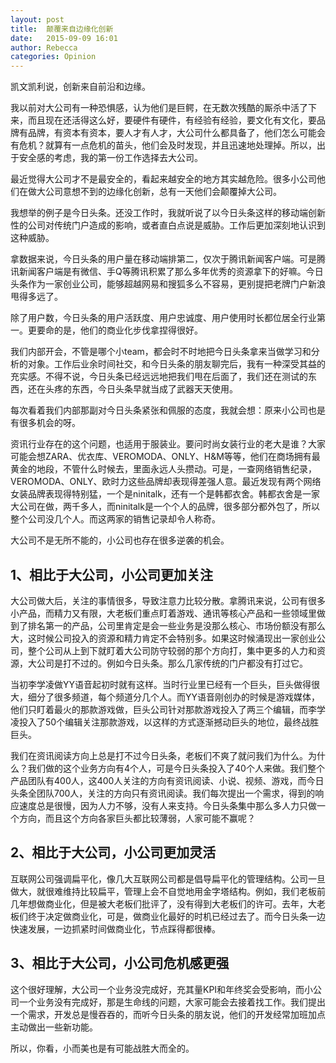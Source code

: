 ```yaml
---
layout: post
title:  颠覆来自边缘化创新
date:   2015-09-09 16:01
author: Rebecca
categories: Opinion
---
```


凯文凯利说，创新来自前沿和边缘。

<!-- more -->

我以前对大公司有一种恐惧感，认为他们是巨鳄，在无数次残酷的厮杀中活了下来，而且现在还活得这么好，要硬件有硬件，有经验有经验，要文化有文化，要品牌有品牌，有资本有资本，要人才有人才，大公司什么都具备了，他们怎么可能会有危机？就算有一点危机的苗头，他们会及时发现，并且迅速地处理掉。所以，出于安全感的考虑，我的第一份工作选择去大公司。

最近觉得大公司才不是最安全的，看起来越安全的地方其实越危险。很多小公司他们在做大公司意想不到的边缘化创新，总有一天他们会颠覆掉大公司。

我想举的例子是今日头条。还没工作时，我就听说了以今日头条这样的移动端创新性的公司对传统门户造成的影响，或者直白点说是威胁。工作后更加深刻地认识到这种威胁。

拿数据来说，今日头条的用户量在移动端排第二，仅次于腾讯新闻客户端。可是腾讯新闻客户端是有微信、手Q等腾讯积累了那么多年优秀的资源拿下的好嘛。今日头条作为一家创业公司，能够超越网易和搜狐多么不容易，更别提把老牌门户新浪甩得多远了。

除了用户数，今日头条的用户活跃度、用户忠诚度、用户使用时长都位居全行业第一。更要命的是，他们的商业化步伐拿捏得很好。

我们内部开会，不管是哪个小team，都会时不时地把今日头条拿来当做学习和分析的对象。工作后业余时间社交，和今日头条的朋友聊完后，我有一种深受其益的充实感。不得不说，今日头条已经远远地把我们甩在后面了，我们还在测试的东西，还在头疼的东西，今日头条早就当成了武器天天使用。

每次看着我们内部那副对今日头条紧张和佩服的态度，我就会想：原来小公司也是有很多机会的呀。

资讯行业存在的这个问题，也适用于服装业。要问时尚女装行业的老大是谁？大家可能会想ZARA、优衣库、VEROMODA、ONLY、H&M等等，他们在商场拥有最黄金的地段，不管什么时候去，里面永远人头攒动。可是，一查网络销售纪录，VEROMODA、ONLY、欧时力这些品牌却表现得差强人意。最近发现有两个网络女装品牌表现得特别猛，一个是ninitalk，还有一个是韩都衣舍。韩都衣舍是一家大公司在做，两千多人，而ninitalk是一个个人的品牌，很多部分都外包了，所以整个公司没几个人。而这两家的销售记录却令人称奇。

大公司不是无所不能的，小公司也存在很多逆袭的机会。

## 1、相比于大公司，小公司更加关注

大公司做大后，关注的事情很多，导致注意力比较分散。拿腾讯来说，公司有很多小产品，而精力又有限，大老板们重点盯着游戏、通讯等核心产品和一些领域里做到了排名第一的产品，公司里肯定是会一些业务是没那么核心、市场份额没有那么大，这时候公司投入的资源和精力肯定不会特别多。如果这时候涌现出一家创业公司，整个公司从上到下就盯着大公司防守较弱的那个方向打，集中更多的人力和资源，大公司是打不过的。例如今日头条。那么几家传统的门户都没有打过它。

当初李学凌做YY语音起初时就有这样。当时行业里已经有一个巨头，巨头做得很大，细分了很多频道，每个频道分几个人。而YY语音刚创办的时候是游戏媒体，他们只盯着最火的那款游戏做，巨头公司针对那款游戏投入了两三个编辑，而李学凌投入了50个编辑关注那款游戏，以这样的方式逐渐撼动巨头的地位，最终战胜巨头。

我们在资讯阅读方向上总是打不过今日头条，老板们不爽了就问我们为什么。为什么？我们做的这个业务方向有4个人，可是今日头条投入了40个人来做。我们整个产品团队有400人，这400人关注的方向有资讯阅读、小说、视频、游戏，而今日头条全团队700人，关注的方向只有资讯阅读。我们每次提出一个需求，得到的响应速度总是很慢，因为人力不够，没有人来支持。今日头条集中那么多人力只做一个方向，而且这个方向各家巨头都比较薄弱，人家可能不赢呢？ 

## 2、相比于大公司，小公司更加灵活

互联网公司强调扁平化，像几大互联网公司都是倡导扁平化的管理结构。公司一旦做大，就很难维持比较扁平，管理上会不自觉地用金字塔结构。例如，我们老板前几年想做商业化，但是被大老板们批评了，没有得到大老板们的许可。去年，大老板们终于决定做商业化，可是，做商业化最好的时机已经过去了。而今日头条一边快速发展，一边抓紧时间做商业化，节点踩得都很棒。

## 3、相比于大公司，小公司危机感更强

这个很好理解，大公司一个业务没完成好，充其量KPI和年终奖会受影响，而小公司一个业务没有完成好，那是生命线的问题，大家可能会去接着找工作。我们提出一个需求，开发总是慢吞吞的，而听今日头条的朋友说，他们的开发经常加班加点主动做出一些新功能。

所以，你看，小而美也是有可能战胜大而全的。